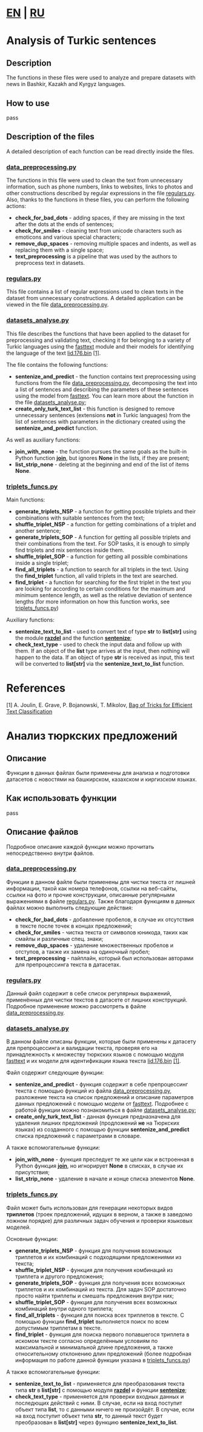 # [EN](README.md/#analysis-of-turkic-sentences) | [RU](README.md/#анализ-тюркских-предложений)

# Analysis of Turkic sentences

## Description

The functions in these files were used to analyze and prepare datasets with news in Bashkir, Kazakh and Kyrgyz languages.

## How to use

pass

## Description of the files

A detailed description of each function can be read directly inside the files.

### [data_preprocessing.py](data_preprocessing.py)

The functions in this file were used to clean the text from unnecessary information, such as phone numbers, links to websites, links to photos and other constructions described by regular expressions in the file [regulars.py](regulars.py).
Also, thanks to the functions in these files, you can perform the following actions:
- **check_for_bad_dots** - adding spaces, if they are missing in the text after the dots at the ends of sentences;
- **check_for_smiles** - cleaning text from unicode characters such as emoticons and various special characters;
- **remove_dup_spaces** - removing multiple spaces and indents, as well as replacing them with a single space;
- **text_preprocessing** is a pipeline that was used by the authors to preprocess text in datasets.

### [regulars.py](regulars.py)

This file contains a list of regular expressions used to clean texts in the dataset from unnecessary constructions. A detailed application can be viewed in the file [data_preprocessing.py](data_preprocessing.ру).

### [datasets_analyse.py](datasets_analyse.py)

This file describes the functions that have been applied to the dataset for preprocessing and validating text, checking it for belonging to a variety of Turkic languages using the [fasttext](https://fasttext.cc/) module and their models for identifying the language of the text [lid.176.bin](https://fasttext.cc/docs/en/language-identification.html) [[1]](README.md/#references).

The file contains the following functions:
- **sentenize_and_predict** - the function contains text preprocessing using functions from the file [data_preprocessing.py](data_preprocessing.py), decomposing the text into a list of sentences and describing the parameters of these sentences using the model from [fasttext](https://fasttext.cc/). You can learn more about the function in the file [datasets_analyse.py](datasets_analyse.py);
- **create_only_turk_text_list** - this function is designed to remove unnecessary sentences (extensions **not** in Turkic languages) from the list of sentences with parameters in the dictionary created using the **sentenize_and_predict** function.

As well as auxiliary functions:
- **join_with_none** - the function pursues the same goals as the built-in Python function [**join**](https://docs.python.org/3/library/stdtypes.html?highlight=str%20join#str.join), but ignores **None** in the lists, if they are present; 
- **list_strip_none** - deleting at the beginning and end of the list of items **None**.

### [triplets_funcs.py](triplets_funcs.py)

Main functions:
- **generate_triplets_NSP** - a function for getting possible triplets and their combinations with suitable sentences from the text;
- **shuffle_triplet_NSP** - a function for getting combinations of a triplet and another sentence;
- **generate_triplets_SOP** - A function for getting all possible triplets and their combinations from the text. For SOP tasks, it is enough to simply find triplets and mix sentences inside them.
- **shuffle_triplet_SOP** - a function for getting all possible combinations inside a single triplet;
- **find_all_triplets** - a function to search for all triplets in the text. Using the **find_triplet** function, all valid triplets in the text are searched.
- **find_triplet** - a function for searching for the first triplet in the text you are looking for according to certain conditions for the maximum and minimum sentence length, as well as the relative deviation of sentence lengths (for more information on how this function works, see [triplets_funcs.py](triplets_funcs.py))

Auxiliary functions:
- **sentenize_text_to_list** - used to convert text of type **str** to **list[str]** using the module [**razdel**](https://natasha.github.io/razdel/) and the function [**sentenize**](https://github.com/natasha/razdel?tab=readme-ov-file#usage);
- **check_text_type** - used to check the input data and follow up with them. If an object of the **list** type arrives at the input, then nothing will happen to the data. If an object of type **str** is received as input, this text will be converted to **list[str]** via the **sentenize_text_to_list** function.

# References

[1] A. Joulin, E. Grave, P. Bojanowski, T. Mikolov, [Bag of Tricks for Efficient Text Classification](https://arxiv.org/abs/1607.01759)

# Анализ тюркских предложений

## Описание

Функции в данных файлах были применены для анализа и подготовки датасетов с новостями на башкирском, казахском и киргизском языках.

## Как использовать функции

pass

## Описание файлов

Подробное описание каждой функции можно прочитать непосредственно внутри файлов.

### [data_preprocessing.py](data_preprocessing.py)

Функции в данном файле были применены для чистки текста от лишней информации, такой как номера телефонов, ссылки на веб-сайты, ссылки на фото и прочие конструкции, описанные регулярными выражениями в файле [regulars.py](regulars.py).
Также благодаря функциям в данных файлах можно выполнить следующие действия:
- **check_for_bad_dots** - добавление пробелов, в случае их отсутствия в тексте после точек в концах предложений;
- **check_for_smiles** - чистка текста от символов юникода, таких как смайлы и различные спец. знаки;
- **remove_dup_spaces** - удаление множественных пробелов и отступов, а также их замена на одиночный пробел;
- **text_preprocessing** - пайплайн, который был использован авторами для препроцессинга текста в датасетах.

### [regulars.py](regulars.py)

Данный файл содержит в себе список регулярных выражений, применённых для чистки текстов в датасете от лишних конструкций. Подробное применение можно рассмотреть в файле [data_preprocessing.py](data_preprocessing.py).

### [datasets_analyse.py](datasets_analyse.py)

В данном файле описаны функции, которые были применены к датасету для препроцессинга и валидации текста, проверяя его на принадлежность к множеству тюркских языков с помощью модуля [fasttext](https://fasttext.cc/) и их модели для идентификации языка текста [lid.176.bin](https://fasttext.cc/docs/en/language-identification.html) [[1]](README.md/#references).

Файл содержит следующие функции:
- **sentenize_and_predict** - функция содержит в себе препроцессинг текста с помощью функций из файла [data_preprocessing.py](data_preprocessing.py), разложение текста на список предложений и описание параметров данных предложений с помощью модели от [fasttext](https://fasttext.cc/). Подробнее с работой функции можно познакомиться в файле [datasets_analyse.py](datasets_analyse.py);
- **create_only_turk_text_list** - данная функция предназначена для удаления лишних предложений (продложений **не** на Тюркских языках) из созданного с помощью функции **sentenize_and_predict** списка предложений с параметрами в словаре.

А также вспомогательные функции:
- **join_with_none** - функция преследует те же цели как и встроенная в Python функция [**join**](https://docs.python.org/3/library/stdtypes.html?highlight=str%20join#str.join), но игнорирует **None** в списках, в случае их присутствия; 
- **list_strip_none** - удаление в начале и конце списка элементов **None**.

### [triplets_funcs.py](triplets_funcs.py)

Файл может быть использован для генерации некоторых видов **триплетов** (троек предложений, идущих в верном, а также в заведомо ложном порядке) для различных задач обучения и проверки языковых моделей.

Основные функции:
- **generate_triplets_NSP** - функция для получения возможных триплетов и их комбинаций с подходящими предложениями из текста; 
- **shuffle_triplet_NSP** - функция для получения комбинаций из триплета и другого предложения;
- **generate_triplets_SOP** - функция для получения всех возможных триплетов и их комбинаций из текста. Для задач SOP достаточно просто найти триплеты и смешать предложения внутри них;
- **shuffle_triplet_SOP** - функция для получения всех возможных комбинаций внутри одного триплета;
- **find_all_triplets** - функция для поиска всех триплетов в тексте. С помощью функции **find_triplet** выполняется поиск по всем допустимым триплетам в тексте.
- **find_triplet** - функция для поиска первого попавшегося триплета в искомом тексте согласно определённым условиям по максимальной и минимальной длине предложения, а также относительному отклонению длин предложений (более подробная информация по работе данной функции указана в [triplets_funcs.py](triplets_funcs.py))

А также вспомогательные функции:
- **sentenize_text_to_list** - применяется для преобразования текста типа **str** в **list[str]** с помощью модуля [**razdel**](https://natasha.github.io/razdel/) и функции [**sentenize**](https://github.com/natasha/razdel?tab=readme-ov-file#usage);
- **check_text_type** - применяется для проверки входных данных и последющих действий с ними. В случае, если на вход поступит объект типа **list**, то с данными ничего не произойдёт. В случае, если на вход поступит объект типа **str**, то данный текст будет преобразован в **list[str]** через функцию **sentenize_text_to_list**.